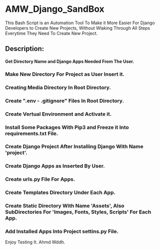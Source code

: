 # AMW_Django_SandBox
This Bash Script is an Automation Tool To Make it More Easier For Django Developers to Create New Projects, Without Wlaking Through All Steps Everytime They Need To Create New Project. 

## Description:
#### Get Directory Name and Django Apps Needed From The User.
### Make New Directory For Project as User Insert it.
### Creating Media Directory In Root Directory.
### Create ".env - .gitignore" Files In Root Directory.
### Create Vertual Environment and Activate it.
### Install Some Packages With Pip3 and Freeze it Into requirements.txt File.
### Create Django Project After Installing Django With Name 'project'.
### Create Django Apps as Inserted By User.
### Create urls.py File For Apps.
### Create Templates Directory Under Each App.
### Create Static Directory With Name 'Assets', Also SubDirectories For 'Images, Fonts, Styles, Scripts' For Each App. 
### Add Installed Apps Into Project settins.py File.


Enjoy Testing It.
Ahmd Wddh.
